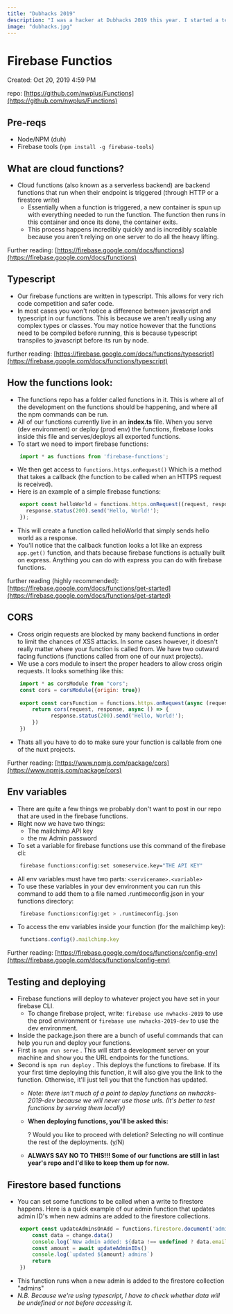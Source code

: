 ```yaml
---
title: "Dubhacks 2019"
description: "I was a hacker at Dubhacks 2019 this year. I started a team with two new people I didn't know and we were able to get second place for the community track, second place for the Google cloud prize, and second place for the AI incubator prize."
image: "dubhacks.jpg"
---
```

# Firebase Functios

Created: Oct 20, 2019 4:59 PM

repo: [https://github.com/nwplus/Functions](https://github.com/nwplus/Functions)

## Pre-reqs

- Node/NPM (duh)
- Firebase tools (`npm install -g firebase-tools`)

## What are cloud functions?

- Cloud functions (also known as a serverless backend) are backend functions that run when their endpoint is triggered (through HTTP or a firestore write)
    - Essentially when a function is triggered, a new container is spun up with everything needed to run the function. The function then runs in this container and once its done, the container exits.
    - This process happens incredibly quickly and is incredibly scalable because you aren't relying on one server to do all the heavy lifting.

Further reading: [https://firebase.google.com/docs/functions](https://firebase.google.com/docs/functions)

## Typescript

- Our firebase functions are written in typescript. This allows for very rich code competition and safer code.
- In most cases you won't notice a difference between javascript and typescript in our functions. This is because we aren't really using any complex types or classes. You may notice however that the functions need to be compiled before running, this is because typescript transpiles to javascript before its run by node.

further reading: [https://firebase.google.com/docs/functions/typescript](https://firebase.google.com/docs/functions/typescript)

## How the functions look:

- The functions repo has a folder called functions in it. This is where all of the development on the functions should be happening, and where all the npm commands can be run.
- All of our functions currently live in an **index.ts** file. When you serve (dev environment) or deploy (prod env) the functions, firebase looks inside this file and serves/deploys all exported functions.
- To start we need to import firebase functions:
```javascript
    import * as functions from 'firebase-functions';
```
- We then get access to `functions.https.onRequest()`  Which is a method that takes a callback (the function to be called when an HTTPS request is received).
- Here is an example of a simple firebase functions:
```javascript
    export const helloWorld = functions.https.onRequest((request, response) => {
      response.status(200).send('Hello, World!');
    });
```
- This will create a function called helloWorld that simply sends hello world as a response.
- You'll notice that the callback function looks a lot like an express `app.get()` function, and thats because firebase functions is actually built on express. Anything you can do with express you can do with firebase functions.

further reading (highly recommended): [https://firebase.google.com/docs/functions/get-started](https://firebase.google.com/docs/functions/get-started)

## CORS

- Cross origin requests are blocked by many backend functions in order to limit the chances of XSS attacks. In some cases however, it doesn't really matter where your function is called from. We have two outward facing functions (functions called from one of our nuxt projects).
- We use a cors module to insert the proper headers to allow cross origin requests. It looks something like this:
```javascript
    import * as corsModule from "cors";
    const cors = corsModule({origin: true})
    
    export const corsFunction = functions.https.onRequest(async (request, response) => {
        return cors(request, response, async () => {
    		  response.status(200).send('Hello, World!');
    	})
    })
```
- Thats all you have to do to make sure your function is callable from one of the nuxt projects.

Further reading: [https://www.npmjs.com/package/cors](https://www.npmjs.com/package/cors)

## Env variables

- There are quite a few things we probably don't want to post in our repo that are used in the firebase functions.
- Right now we have two things:
    - The mailchimp API key
    - the nw Admin password
- To set a variable for firebase functions use this command of the firebase cli:
```bash
    firebase functions:config:set someservice.key="THE API KEY"
```
- All env variables must have two parts: `<servicename>.<variable>`
- To use these variables in your dev environment you can run this command to add them to a file named .runtimeconfig.json in your functions directory:
```bash
    firebase functions:config:get > .runtimeconfig.json
```
- To access the env variables inside your function (for the mailchimp key):
```javascript
    functions.config().mailchimp.key
```
Further reading: [https://firebase.google.com/docs/functions/config-env](https://firebase.google.com/docs/functions/config-env)

## Testing and deploying

- Firebase functions will deploy to whatever project you have set in your firebase CLI.
    - To change firebase project, write: `firebase use nwhacks-2019` to use the prod environment or `firebase use nwhacks-2019-dev` to use the dev environment.
- Inside the package.json there are a bunch of useful commands that can help you run and deploy your functions.
- First is `npm run serve` . This will start a development server on your machine and show you the URL endpoints for the functions.
- Second is `npm run deploy` . This deploys the functions to firebase. If its your first time deploying this function, it will also give you the link to the function. Otherwise, it'll just tell you that the function has updated.
    - *Note: there isn't much of a point to deploy functions on nwhacks-2019-dev because we will never use those urls. (It's better to test functions by serving them locally)*
    - **When deploying functions, you'll be asked this:**

        ? Would you like to proceed with deletion? Selecting no will continue the rest of
         the deployments. (y/N)

    - **ALWAYS SAY NO TO THIS!!! Some of our functions are still in last year's repo and I'd like to keep them up for now.**

## Firestore based functions

- You can set some functions to be called when a write to firestore happens. Here is a quick example of our admin function that updates admin ID's when new admins are added to the firestore collections.
```javascript
    export const updateAdminsOnAdd = functions.firestore.document('admins/*').onCreate(async (change, context) => {
        const data = change.data()
        console.log(`New admin added: ${data !== undefined ? data.email : ''}`)
        const amount = await updateAdminIDs()
        console.log(`updated ${amount} admins`)
        return
    })
```
- This function runs when a new admin is added to the firestore collection "admins"
- *N.B. Because we're using typescript, I have to check whether data will be undefined or not before accessing it.*